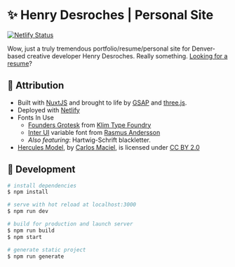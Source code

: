 # ✨ Henry Desroches | Personal Site

[![Netlify Status](https://api.netlify.com/api/v1/badges/0c642719-192c-477e-9f05-f1ef8ed9d5f8/deploy-status)](https://app.netlify.com/sites/wonderful-meitner-eac7db/deploys)

Wow, just a truly tremendous portfolio/resume/personal site for Denver-based creative developer Henry Desroches. Really something. [Looking for a resume](https://github.com/xdesro/resume)?

## 📝 Attribution

- Built with [NuxtJS](https://nuxtjs.org/) and brought to life by [GSAP](https://greensock.com/gsap) and [three.js](https://threejs.org/).
- Deployed with [Netlify](https://www.netlify.com/)
- Fonts In Use
  - [Founders Grotesk](https://klim.co.nz/retail-fonts/founders-grotesk/) from [Klim Type Foundry](https://klim.co.nz)
  - [Inter UI](https://rsms.me/inter/) variable font from [Rasmus Andersson](https://rsms.me)
  - _Also featuring_: Hartwig-Schrift blackletter.
- [Hercules Model](https://poly.google.com/view/3bItohTj0uy), by [Carlos Maciel](https://poly.google.com/user/buz9hJ8h9Fg), is licensed under [CC BY 2.0](https://creativecommons.org/licenses/by/2.0/)

## 🚧 Development

```bash
# install dependencies
$ npm install

# serve with hot reload at localhost:3000
$ npm run dev

# build for production and launch server
$ npm run build
$ npm start

# generate static project
$ npm run generate
```
